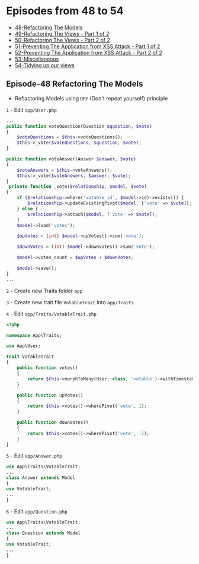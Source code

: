 # Episodes from 48 to 54

- [48-Refactoring The Models](#section-1)
- [49-Refactoring The Views - Part 1 of 2](#section-2)
- [50-Refactoring The Views - Part 2 of 2](#section-3)
- [51-Preventing The Application from XSS Attack - Part 1 of 2](#section-4)
- [52-Preventing The Application from XSS Attack - Part 2 of 2](#section-5)
- [53-Miscellaneous](#section-6)
- [54-Tidying up our views](#section-7)

<a name="section-1"></a>

## Episode-48 Refactoring The Models

- Reflactoring Models using `DRY` (Don't repeat yourself) principle

`1` - Edit `app/User.php`

```php
...
public function voteQuestion(Question $question, $vote)
{
    $voteQuestions = $this->voteQuestions();
    $this->_vote($voteQuestions, $question, $vote);
}

public function voteAnswer(Answer $answer, $vote)
{
    $voteAnswers = $this->voteAnswers();
    $this->_vote($voteAnswers, $answer, $vote);
}
 private function _vote($relationship, $model, $vote)
{
    if ($relationship->where('votable_id', $model->id)->exists()) {
        $relationship->updateExistingPivot($model, ['vote' => $vote]);
    } else {
        $relationship->attach($model, ['vote' => $vote]);
    }
    $model->load('votes');

    $upVotes = (int) $model->upVotes()->sum('vote');

    $downVotes = (int) $model->downVotes()->sum('vote');

    $model->votes_count = $upVotes + $downVotes;

    $model->save();
}
...
```

`2` - Create new Traits folder `app`

`3` - Create new trait file `VotableTrait` into `app/Traits`

`4` - Edit `app/Traits/VotableTrait.php`

```php
<?php

namespace App\Traits;

use App\User;

trait VotableTrait
{
    public function votes()
    {
        return $this->morphToMany(User::class, 'votable')->withTimestamps();
    }

    public function upVotes()
    {
        return $this->votes()->wherePivot('vote', 1);
    }

    public function downVotes()
    {
        return $this->votes()->wherePivot('vote', -1);
    }
}
```

`5` - Edit `app/Answer.php`

```php
use App\Traits\VotableTrait;
...
class Answer extends Model
{
use VotableTrait;
...
}
```

`6` - Edit `app/Question.php`

```php
use App\Traits\VotableTrait;
...
class Question extends Model
{
use VotableTrait;
...
}
```
